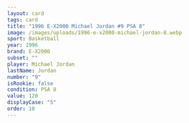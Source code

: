 ```yaml
---
layout: card
tags: card
title: "1996 E-X2000 Michael Jordan #9 PSA 8"
image: /images/uploads/1996-e-x2000-michael-jordan-8.webp
sport: Basketball
year: 1996
brand: E-X2000
subset: ""
player: Michael Jordan
lastName: Jordan
number: "9"
isRookie: false
condition: PSA 8
value: 120
displayCase: "5"
order: 10
---
```

